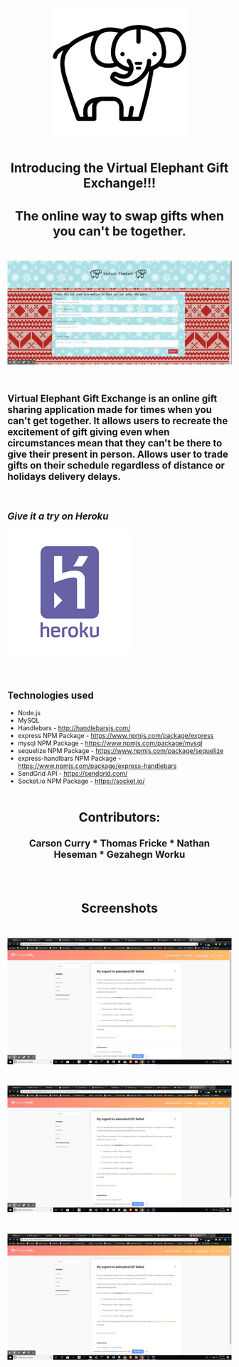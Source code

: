 <h1><p align="center"><img alt="headerGif" src="assets/img/elephant.png" height= "300" width= "300"></p></h1>


<h1 align="center">Introducing the Virtual Elephant Gift Exchange!!!</h1>
<h1 align="center">The online way to swap gifts when you can't be together.</h1><br>
<p align="center"><img alt="homeImg" src="assets/img/homePage.gif"></p><br>

<h2>Virtual Elephant Gift Exchange is an online gift sharing application made for times when you can't get together.  It allows users to recreate the excitement of gift giving even when circumstances mean that they can't be there to give their present in person.  Allows user to trade gifts on their schedule regardless of distance or holidays delivery delays.  </h2><br>



## *Give it a try on Heroku* 

[![Try on Heroku](assets/img/Heroku1.png)](https://fathomless-eyrie-21415.herokuapp.com/)


<br><br>
## Technologies used
- Node.js
- MySQL
- Handlebars - http://handlebarsjs.com/
- express NPM Package - https://www.npmjs.com/package/express
- mysql NPM Package - https://www.npmjs.com/package/mysql
- sequelize NPM Package - https://www.npmjs.com/package/sequelize
- express-handlbars NPM Package - https://www.npmjs.com/package/express-handlebars
- SendGrid API - https://sendgrid.com/
- Socket.io NPM Package - https://socket.io/
<br><br>

<h1 align="center"> Contributors: </h1>

<h2 align="center">Carson Curry * Thomas Fricke * Nathan Heseman * Gezahegn Worku</h2><br>
<br>
<h1 align="center"> Screenshots </h1>
<br>
<p align="center"><img alt="screenshot1" src="assets/img/test.gif"></p><br>

<p align="center"><img alt="screenshot2" src="assets/img/test.gif" width="724"></p><br>

<p align="center"><img alt="screenshot3" src="assets/img/test.gif" width="649"></p>




